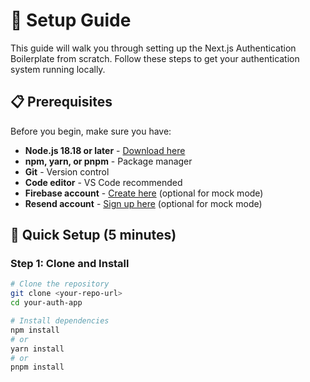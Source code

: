 # 🚀 Setup Guide

This guide will walk you through setting up the Next.js Authentication Boilerplate from scratch. Follow these steps to get your authentication system running locally.

## 📋 Prerequisites

Before you begin, make sure you have:

- **Node.js 18.18 or later** - [Download here](https://nodejs.org/)
- **npm, yarn, or pnpm** - Package manager
- **Git** - Version control
- **Code editor** - VS Code recommended
- **Firebase account** - [Create here](https://firebase.google.com/) (optional for mock mode)
- **Resend account** - [Sign up here](https://resend.com/) (optional for mock mode)

## 🏁 Quick Setup (5 minutes)

### Step 1: Clone and Install

```bash
# Clone the repository
git clone <your-repo-url>
cd your-auth-app

# Install dependencies
npm install
# or
yarn install
# or
pnpm install
```
